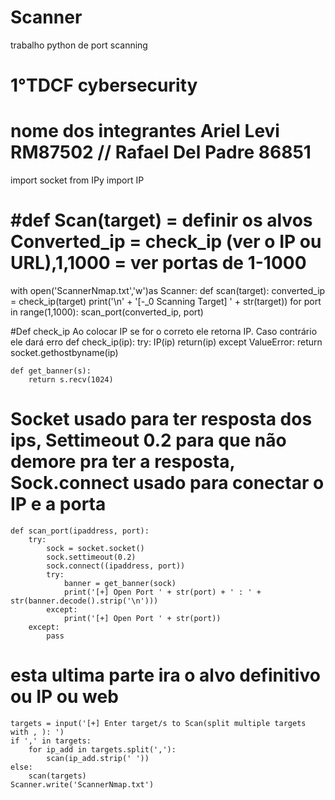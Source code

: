 # Scanner
trabalho python  de port scanning
# 1°TDCF cybersecurity
# nome dos integrantes Ariel Levi RM87502 // Rafael Del Padre 86851
import socket
from IPy import IP
# #def Scan(target) = definir os  alvos Converted_ip = check_ip (ver o IP ou URL),1,1000 = ver portas de 1-1000
with open('ScannerNmap.txt','w')as Scanner:
    def scan(target):
        converted_ip = check_ip(target)
        print('\n' + '[-_0 Scanning Target] ' + str(target))
        for port in range(1,1000):
            scan_port(converted_ip, port)
            
#Def check_ip Ao colocar IP se for o correto ele retorna IP. Caso contrário ele dará erro
   def check_ip(ip):
        try:
            IP(ip)
            return(ip)
        except ValueError:
            return socket.gethostbyname(ip)

    def get_banner(s):
        return s.recv(1024)
# Socket usado para ter resposta dos ips, Settimeout 0.2 para que não demore pra ter a resposta, Sock.connect usado para conectar o IP e a porta
    def scan_port(ipaddress, port):
        try:
            sock = socket.socket()
            sock.settimeout(0.2)
            sock.connect((ipaddress, port))
            try:
                banner = get_banner(sock)
                print('[+] Open Port ' + str(port) + ' : ' + str(banner.decode().strip('\n')))
            except:
                print('[+] Open Port ' + str(port))
        except:
            pass
# esta ultima parte ira o alvo definitivo ou IP ou web 
    targets = input('[+] Enter target/s to Scan(split multiple targets with , ): ')
    if ',' in targets:
        for ip_add in targets.split(','):
            scan(ip_add.strip(' '))
    else:
        scan(targets)
    Scanner.write('ScannerNmap.txt')

